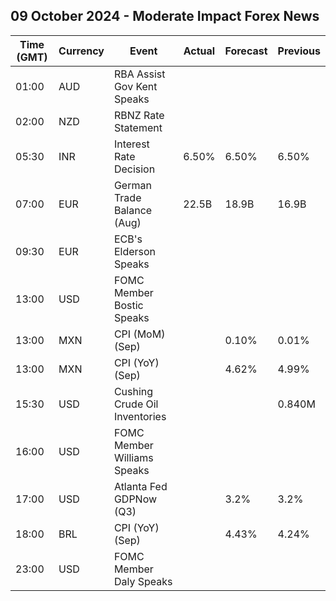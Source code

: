 ## 09 October 2024 - Moderate Impact Forex News

| Time (GMT) | Currency | Event | Actual | Forecast | Previous |
|------|----------|-------|--------|----------|----------|
| 01:00 | AUD | RBA Assist Gov Kent Speaks |  |  |  |
| 02:00 | NZD | RBNZ Rate Statement |  |  |  |
| 05:30 | INR | Interest Rate Decision | 6.50% | 6.50% | 6.50% |
| 07:00 | EUR | German Trade Balance (Aug) | 22.5B | 18.9B | 16.9B |
| 09:30 | EUR | ECB's Elderson Speaks |  |  |  |
| 13:00 | USD | FOMC Member Bostic Speaks |  |  |  |
| 13:00 | MXN | CPI (MoM) (Sep) |  | 0.10% | 0.01% |
| 13:00 | MXN | CPI (YoY) (Sep) |  | 4.62% | 4.99% |
| 15:30 | USD | Cushing Crude Oil Inventories |  |  | 0.840M |
| 16:00 | USD | FOMC Member Williams Speaks |  |  |  |
| 17:00 | USD | Atlanta Fed GDPNow (Q3) |  | 3.2% | 3.2% |
| 18:00 | BRL | CPI (YoY) (Sep) |  | 4.43% | 4.24% |
| 23:00 | USD | FOMC Member Daly Speaks |  |  |  |
